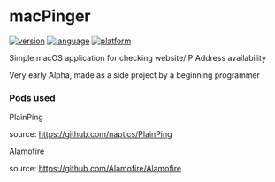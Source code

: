 # macPinger
[![version](https://img.shields.io/badge/version-Alpha%20v1.1-blue.svg)](https://img.shields.io/badge/version-Alpha%20v1.1-blue.svg)
[![language](https://img.shields.io/badge/language-Swift%204.2-orange.svg)](https://developer.apple.com/swift/)
[![platform](https://img.shields.io/badge/platform-macOS_10.14-lightgrey.svg)](https://img.shields.io/badge/platform-macOS_10.14-lightgrey.svg)


Simple macOS application for checking website/IP Address availability

Very early Alpha, made as a side project by a beginning programmer


### Pods used

PlainPing

source: https://github.com/naptics/PlainPing

Alamofire

source: https://github.com/Alamofire/Alamofire
